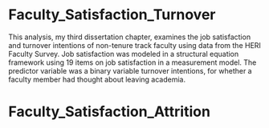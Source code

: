 # Faculty_Satisfaction_Turnover

This analysis, my third dissertation chapter, examines the job satisfaction and turnover intentions of non-tenure track faculty using data from the HERI Faculty Survey.  Job satisfaction was modeled in a structural equation framework using 19 items on job satisfaction in a measurement model.  The predictor variable was a binary variable turnover intentions, for whether a faculty member had thought about leaving academia.
# Faculty_Satisfaction_Attrition
